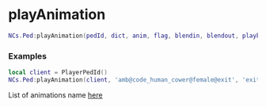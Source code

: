 # playAnimation

```lua
NCs.Ped:playAnimation(pedId, dict, anim, flag, blendin, blendout, playbackRate, duration)
```

### Examples
```lua
local client = PlayerPedId()
NCs.Ped:playAnimation(client, 'amb@code_human_cower@female@exit', 'exit', 1.0, 1.0, 1.0, 1.0, 1000)
```

List of animations name [here](https://alexguirre.github.io/animations-list/)